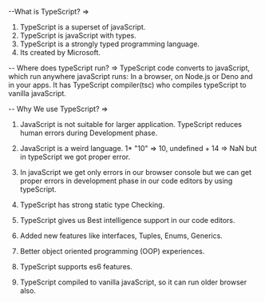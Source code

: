 --What is TypeScript?
=>

1. TypeScript is a superset of javaScript.
2. TypeScript is javaScript with types.
3. TypeScript is a strongly typed programming language.
4. Its created by Microsoft.

-- Where does typeScript run?
=>
TypeScript code converts to javaScript, which run anywhere javaScript runs: In a browser, on Node.js or Deno and in your apps. It has TypeScript compiler(tsc) who compiles typeScript to vanilla javaScript.

-- Why We use TypeScript?
=>

1. JavaScript is not suitable for larger application. TypeScript reduces human errors during Development phase.

2. JavaScript is a weird language. 1\* "10" => 10, undefined + 14 => NaN but in typeScript we got proper error.

3. In javaScript we get only errors in our browser console but we can get proper errors in development phase in our code editors by using typeScript.

4. TypeScript has strong static type Checking.

5. TypeScript gives us Best intelligence support in our code editors.

6. Added new features like interfaces, Tuples, Enums, Generics.

7. Better object oriented programming (OOP) experiences.

8. TypeScript supports es6 features.

9. TypeScript compiled to vanilla javaScript, so it can run older browser also.
